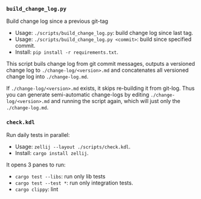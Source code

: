 ### `build_change_log.py`

Build change log since a previous git-tag

- Usage: `./scripts/build_change_log.py`: build change log since last tag.
- Usage: `./scripts/build_change_log.py <commit>`: build since specified commit.
- Install: `pip install -r requirements.txt`.

This script buils change log from git commit messages, outputs a versioned
change log to `./change-log/<version>.md` and concatenates all versioned change log
into `./change-log.md`.

If `./change-log/<version>.md` exists, it skips re-building it from git-log.
Thus you can generate semi-automatic change-logs by editing `./change-log/<version>.md` and running the script again, which will just only the `./change-log.md`.


### `check.kdl`

Run daily tests in parallel:

- Usage: `zellij --layout ./scripts/check.kdl`.
- Install: `cargo install zellij`.

It opens 3 panes to run:
- `cargo test --libs`: run only lib tests
- `cargo test --test *`: run only integration tests.
- `cargo clippy`: lint
